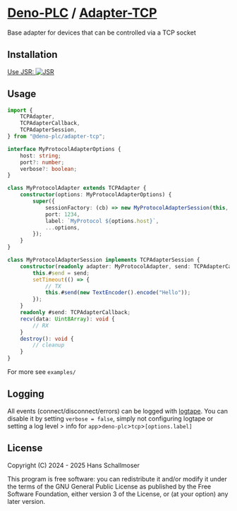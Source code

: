 # [Deno-PLC](https://github.com/deno-plc) / [Adapter-TCP](https://jsr.io/@deno-plc/adapter-tcp)

Base adapter for devices that can be controlled via a TCP socket

## Installation

[Use JSR: ![JSR](https://jsr.io/badges/@deno-plc/adapter-tcp)](https://jsr.io/@deno-plc/adapter-tcp)

## Usage

```ts
import {
    TCPAdapter,
    TCPAdapterCallback,
    TCPAdapterSession,
} from "@deno-plc/adapter-tcp";

interface MyProtocolAdapterOptions {
    host: string;
    port?: number;
    verbose?: boolean;
}

class MyProtocolAdapter extends TCPAdapter {
    constructor(options: MyProtocolAdapterOptions) {
        super({
            sessionFactory: (cb) => new MyProtocolAdapterSession(this, cb),
            port: 1234,
            label: `MyProtocol ${options.host}`,
            ...options,
        });
    }
}

class MyProtocolAdapterSession implements TCPAdapterSession {
    constructor(readonly adapter: MyProtocolAdapter, send: TCPAdapterCallback) {
        this.#send = send;
        setTimeout(() => {
            // TX
            this.#send(new TextEncoder().encode("Hello"));
        });
    }
    readonly #send: TCPAdapterCallback;
    recv(data: Uint8Array): void {
        // RX
    }
    destroy(): void {
        // cleanup
    }
}
```

For more see `examples/`

## Logging

All events (connect/disconnect/errors) can be logged with
[logtape](https://logtape.org/). You can disable it by setting
`verbose = false`, simply not configuring logtape or setting a log level > info
for `app`>`deno-plc`>`tcp`>`[options.label]`

## License

Copyright (C) 2024 - 2025 Hans Schallmoser

This program is free software: you can redistribute it and/or modify it under
the terms of the GNU General Public License as published by the Free Software
Foundation, either version 3 of the License, or (at your option) any later
version.
